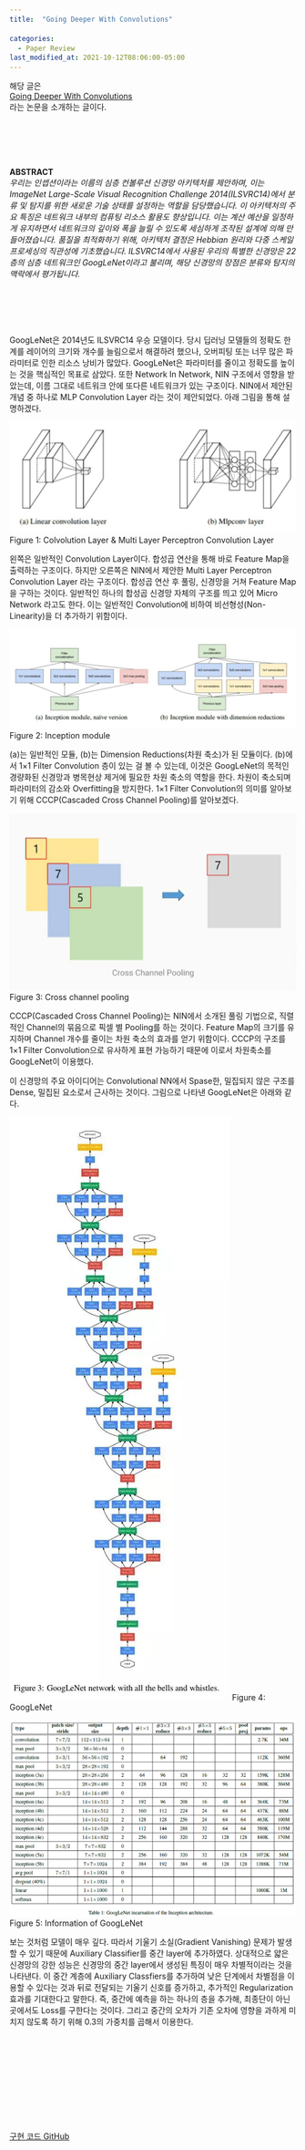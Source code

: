 ```yaml
---
title:  "Going Deeper With Convolutions"

categories:
  - Paper Review
last_modified_at: 2021-10-12T08:06:00-05:00
---
```



해당 글은 
<br/>
[Going Deeper With Convolutions](https://arxiv.org/abs/1409.4842)
<br/>
라는 논문을 소개하는 글이다.

<br/>
<br/>
<br/>
<br/>

**ABSTRACT**
<br/>
*우리는 인셉션이라는 이름의 심층 컨볼루션 신경망 아키텍처를 제안하며, 
이는 ImageNet Large-Scale Visual Recognition Challenge 2014(ILSVRC14)에서 분류 및 탐지를 위한 새로운 기술 상태를 설정하는 역할을 담당했습니다. 
이 아키텍처의 주요 특징은 네트워크 내부의 컴퓨팅 리소스 활용도 향상입니다. 
이는 계산 예산을 일정하게 유지하면서 네트워크의 깊이와 폭을 늘릴 수 있도록 세심하게 조작된 설계에 의해 만들어졌습니다. 
품질을 최적화하기 위해, 아키텍처 결정은 Hebbian 원리와 다중 스케일 프로세싱의 직관성에 기초했습니다. 
ILSVRC14에서 사용된 우리의 특별한 신경망은 22층의 심층 네트워크인 GoogLeNet이라고 불리며, 
해당 신경망의 장점은 분류와 탐지의 맥락에서 평가됩니다.*

<br/>
<br/>
<br/>
<br/>

GoogLeNet은 2014년도 ILSVRC14 우승 모델이다. 
당시 딥러닝 모델들의 정확도 한계를 레이어의 크기와 개수를 늘림으로서 해결하려 했으나, 오버피팅 또는 너무 많은 파라미터로 인한 리소스 낭비가 많았다. 
GoogLeNet은 파라미터를 줄이고 정확도를 높이는 것을 핵심적인 목표로 삼았다.
또한 Network In Network, NIN 구조에서 영향을 받았는데, 
이름 그대로 네트워크 안에 또다른 네트워크가 있는 구조이다. 
NIN에서 제안된 개념 중 하나로 MLP Convolution Layer 라는 것이 제안되었다. 
아래 그림을 통해 설명하겠다. 

![](/assets/image/mlp_conv_layer.jpg)
Figure 1: Colvolution Layer & Multi Layer Perceptron Convolution Layer

왼쪽은 일반적인 Convolution Layer이다. 
합성곱 연산을 통해 바로 Feature Map을 출력하는 구조이다. 
하지만 오른쪽은 NIN에서 제안한 Multi Layer Perceptron Convolution Layer 라는 구조이다. 
합성곱 연산 후 풀링, 신경망을 거쳐 Feature Map을 구하는 것이다. 
일반적인 하나의 합성곱 신경망 자체의 구조를 띄고 있어 Micro Network 라고도 한다. 
이는 일반적인 Convolution에 비하여 비선형성(Non-Linearity)을 더 추가하기 위함이다. 

![](/assets/image/inception_module.jpg)
Figure 2: Inception module

(a)는 일반적인 모듈, (b)는 Dimension Reductions(차원 축소)가 된 모듈이다.
(b)에서 1×1 Filter Convolution 층이 있는 걸 볼 수 있는데, 
이것은 GoogLeNet의 목적인 경량화된 신경망과 병목현상 제거에 필요한 차원 축소의 역할을 한다. 
차원이 축소되며 파라미터의 감소와 Overfitting을 방지한다. 
1×1 Filter Convolution의 의미를 알아보기 위해 CCCP(Cascaded Cross Channel Pooling)를 알아보겠다. 

![](/assets/image/cross_channel.jpg)
Figure 3: Cross channel pooling 

CCCP(Cascaded Cross Channel Pooling)는 NIN에서 소개된 풀링 기법으로, 
직렬적인 Channel의 묶음으로 픽셀 별 Pooling를 하는 것이다. 
Feature Map의 크기를 유지하며 Channel 개수를 줄이는 차원 축소의 효과를 얻기 위함이다. 
CCCP의 구조를 1×1 Filter Convolution으로 유사하게 표현 가능하기 때문에 이로서 차원축소를 GoogLeNet이 이용했다.

이 신경망의 주요 아이디어는 Convolutional NN에서 Spase한, 밀집되지 않은 구조를 Dense, 밀집된 요소로서 근사하는 것이다. 
그림으로 나타낸 GoogLeNet은 아래와 같다. 

![](/assets/image/googlenet_.jpg)
Figure 4: GoogLeNet 

![](/assets/image/googlenet_info.png)
Figure 5: Information of GoogLeNet

보는 것처럼 모델이 매우 깊다. 
따라서 기울기 소실(Gradient Vanishing) 문제가 발생할 수 있기 때문에 Auxiliary Classifier를 중간 layer에 추가하였다. 
상대적으로 얇은 신경망의 강한 성능은 신경망의 중간 layer에서 생성된 특징이 매우 차별적이라는 것을 나타낸다. 
이 중간 계층에 Auxiliary Classfiers를 추가하여 낮은 단계에서 차별점을 이용할 수 있다는 것과 뒤로 전달되는 기울기 신호를 증가하고, 추가적인 Regularization 효과를 기대한다고 말한다.
즉, 중간에 예측을 하는 하나의 층을 추가해, 최종단이 아닌 곳에서도 Loss를 구한다는 것이다. 
그리고 중간의 오차가 기존 오차에 영향을 과하게 미치지 않도록 하기 위해 0.3의 가중치를 곱해서 이용한다.


<br/>
<br/>
<br/>
<br/>
<br/>
<br/>
<br/>
<br/>
<br/>

[구현 코드 GitHub](https://github.com/Intipy/GoogLeNet)